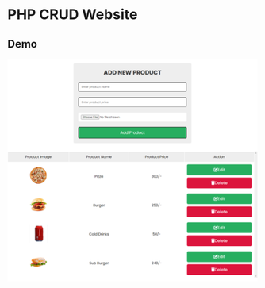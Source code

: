 # PHP CRUD Website


## Demo
![PHP CRUD](https://github.com/AKmahim/php_crud_website/blob/master/ss.png)

